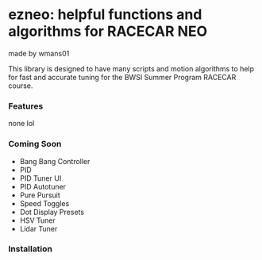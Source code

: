# ezneo: helpful functions and algorithms for RACECAR NEO
made by wmans01

This library is designed to have many scripts and motion algorithms to help for fast and accurate tuning for the BWSI Summer Program RACECAR course.

### Features
none lol
### Coming Soon
* Bang Bang Controller
* PID
* PID Tuner UI
* PID Autotuner
* Pure Pursuit
* Speed Toggles
* Dot Display Presets
* HSV Tuner
* Lidar Tuner
### Installation
